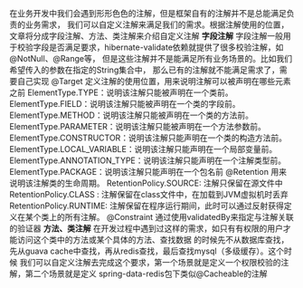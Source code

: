在业务开发中我们会遇到形形色色的注解，但是框架自有的注解并不是总能满足负责的业务需求，
我们可以自定义注解来满足我们的需求。根据注解使用的位置，文章将分成字段注解、方法、类注解来介绍自定义注解
**字段注解**
字段注解一般用于校验字段是否满足要求，hibernate-validate依赖就提供了很多校验注解，如@NotNull、@Range等，
但是这些注解并不是能满足所有业务场景的。比如我们希望传入的参数在指定的String集合中，
那么已有的注解就不能满足需求了，需要自己实现
@Target 
定义注解的使用位置，用来说明注解可以被声明在哪些元素之前
ElementType.TYPE：说明该注解只能被声明在一个类前。
ElementType.FIELD：说明该注解只能被声明在一个类的字段前。
ElementType.METHOD：说明该注解只能被声明在一个类的方法前。
ElementType.PARAMETER：说明该注解只能被声明在一个方法参数前。
ElementType.CONSTRUCTOR：说明该注解只能声明在一个类的构造方法前。
ElementType.LOCAL_VARIABLE：说明该注解只能声明在一个局部变量前。
ElementType.ANNOTATION_TYPE：说明该注解只能声明在一个注解类型前。
ElementType.PACKAGE：说明该注解只能声明在一个包名前
@Retention
用来说明该注解类的生命周期。
RetentionPolicy.SOURCE: 注解只保留在源文件中
RetentionPolicy.CLASS : 注解保留在class文件中，在加载到JVM虚拟机时丢弃
RetentionPolicy.RUNTIME: 注解保留在程序运行期间，此时可以通过反射获得定义在某个类上的所有注解。
@Constraint
通过使用validatedBy来指定与注解关联的验证器
**方法、类注解**
在开发过程中遇到过这样的需求，如只有有权限的用户才能访问这个类中的方法或某个具体的方法、查找数据
的时候先不从数据库查找，先从guava cache中查找，再从redis查找，最后查找mysql（多级缓存）。这个时候
我们可以自定义注解去完成这个要求，第一个场景就是定义一个权限校验的注解，第二个场景就是定义
spring-data-redis包下类似@Cacheable的注解
